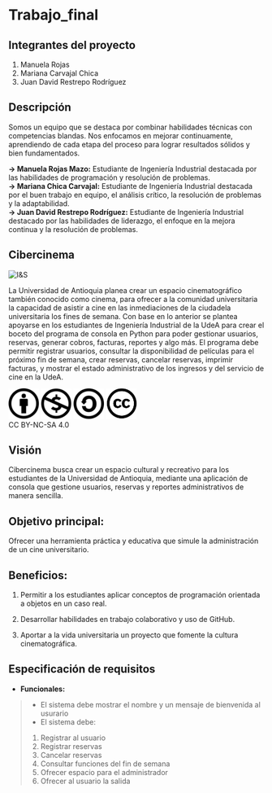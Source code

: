 # Trabajo_final  

## **Integrantes del proyecto**
1. Manuela Rojas 
2. Mariana Carvajal Chica 
3. Juan David Restrepo Rodríguez    

## **Descripción**  
Somos un equipo que se destaca por combinar habilidades técnicas con competencias blandas. Nos enfocamos en mejorar continuamente, aprendiendo de cada etapa del proceso para lograr resultados sólidos y bien fundamentados.  

**-> Manuela Rojas Mazo:** Estudiante de Ingeniería Industrial destacada por las habilidades de programación y resolución de problemas.  
**-> Mariana Chica Carvajal:**  Estudiante de Ingeniería Industrial destacada por el buen trabajo en equipo, el análisis crítico, la resolución de problemas y la adaptabilidad.  
**-> Juan David Restrepo Rodríguez:**   Estudiante de Ingeniería Industrial destacado por las habilidades de liderazgo, el enfoque en la mejora continua y la resolución de problemas.  

## **Cibercinema**  
   <img alt="I&S" height="200px" src="https://github.com/user-attachments/assets/83ee874b-7daf-494c-8d8b-82ca7e46a3b5">


 La Universidad de Antioquia planea crear un espacio cinematográfico también conocido como cinema, para ofrecer a la comunidad universitaria la capacidad de asistir a cine en las inmediaciones de la ciudadela universitaria los fines de semana. Con base en lo anterior se plantea apoyarse en los estudiantes de Ingeniería Industrial de la UdeA para crear el boceto del programa de consola en Python para poder gestionar usuarios, reservas, generar cobros, facturas, reportes y algo más. El programa debe permitir registrar usuarios, consultar la disponibilidad de películas para el próximo fin de semana, crear reservas, cancelar reservas, imprimir facturas, y mostrar el estado administrativo de los ingresos y del servicio de cine en la UdeA.  

<div>
    <img alt="CC" height="60px" src="https://raw.githubusercontent.com/juliancastillo-udea/2024-1-ProgramacionPosgrados/main/images/by.xlarge.png">
    <img alt="Attribution" height="60px" src="https://raw.githubusercontent.com/juliancastillo-udea/2024-1-ProgramacionPosgrados/main/images/nc.xlarge.png">
    <img alt="NC" height="60px" src="https://raw.githubusercontent.com/juliancastillo-udea/2024-1-ProgramacionPosgrados/main/images/sa.xlarge.png">
    <img alt="SA" height="60px" src="https://raw.githubusercontent.com/juliancastillo-udea/2024-1-ProgramacionPosgrados/main/images/cc-icons.png">
</div> CC BY-NC-SA 4.0  

## **Visión**  
Cibercinema busca crear un espacio cultural y recreativo para los estudiantes de la Universidad de Antioquia, mediante una aplicación de consola que gestione usuarios, reservas y reportes administrativos de manera sencilla.

## **Objetivo principal:**  
Ofrecer una herramienta práctica y educativa que simule la administración de un cine universitario.

## **Beneficios:**  

1. Permitir a los estudiantes aplicar conceptos de programación orientada a objetos en un caso real.  

2. Desarrollar habilidades en trabajo colaborativo y uso de GitHub.  

3. Aportar a la vida universitaria un proyecto que fomente la cultura cinematográfica.

## Especificación de requisitos
* **Funcionales:**
>* El sistema debe mostrar el nombre y un mensaje de bienvenida al usurario
>* El sistema debe:
> 1.   Registrar al usuario
> 2.   Registrar reservas
> 3.   Cancelar reservas
> 4.   Consultar funciones del fin de semana
> 5.   Ofrecer espacio para el administrador
> 6.   Ofrecer al usuario la salida
